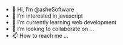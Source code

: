 - 👋 Hi, I’m @asheSoftware
- 👀 I’m interested in javascript
- 🌱 I’m currently learning web development 
- 💞️ I’m looking to collaborate on ...
- 📫 How to reach me ...

<!---
asheSoftware/asheSoftware is a ✨ special ✨ repository because its `README.md` (this file) appears on your GitHub profile.
You can click the Preview link to take a look at your changes.
--->
